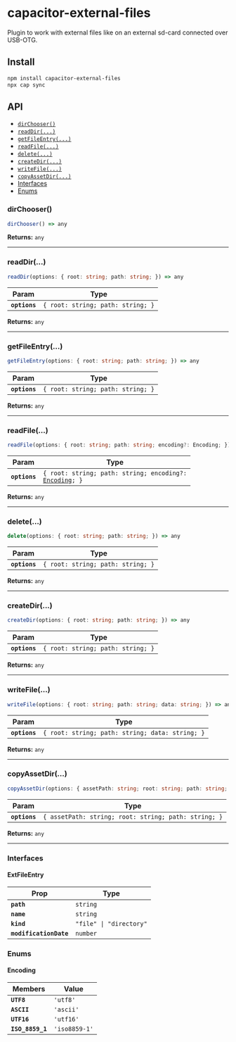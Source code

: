 # capacitor-external-files

Plugin to work with external files like on an external sd-card connected over USB-OTG.

## Install

```bash
npm install capacitor-external-files
npx cap sync
```

## API

<docgen-index>

* [`dirChooser()`](#dirchooser)
* [`readDir(...)`](#readdir)
* [`getFileEntry(...)`](#getfileentry)
* [`readFile(...)`](#readfile)
* [`delete(...)`](#delete)
* [`createDir(...)`](#createdir)
* [`writeFile(...)`](#writefile)
* [`copyAssetDir(...)`](#copyassetdir)
* [Interfaces](#interfaces)
* [Enums](#enums)

</docgen-index>

<docgen-api>
<!--Update the source file JSDoc comments and rerun docgen to update the docs below-->

### dirChooser()

```typescript
dirChooser() => any
```

**Returns:** <code>any</code>

--------------------


### readDir(...)

```typescript
readDir(options: { root: string; path: string; }) => any
```

| Param         | Type                                         |
| ------------- | -------------------------------------------- |
| **`options`** | <code>{ root: string; path: string; }</code> |

**Returns:** <code>any</code>

--------------------


### getFileEntry(...)

```typescript
getFileEntry(options: { root: string; path: string; }) => any
```

| Param         | Type                                         |
| ------------- | -------------------------------------------- |
| **`options`** | <code>{ root: string; path: string; }</code> |

**Returns:** <code>any</code>

--------------------


### readFile(...)

```typescript
readFile(options: { root: string; path: string; encoding?: Encoding; }) => any
```

| Param         | Type                                                                                      |
| ------------- | ----------------------------------------------------------------------------------------- |
| **`options`** | <code>{ root: string; path: string; encoding?: <a href="#encoding">Encoding</a>; }</code> |

**Returns:** <code>any</code>

--------------------


### delete(...)

```typescript
delete(options: { root: string; path: string; }) => any
```

| Param         | Type                                         |
| ------------- | -------------------------------------------- |
| **`options`** | <code>{ root: string; path: string; }</code> |

**Returns:** <code>any</code>

--------------------


### createDir(...)

```typescript
createDir(options: { root: string; path: string; }) => any
```

| Param         | Type                                         |
| ------------- | -------------------------------------------- |
| **`options`** | <code>{ root: string; path: string; }</code> |

**Returns:** <code>any</code>

--------------------


### writeFile(...)

```typescript
writeFile(options: { root: string; path: string; data: string; }) => any
```

| Param         | Type                                                       |
| ------------- | ---------------------------------------------------------- |
| **`options`** | <code>{ root: string; path: string; data: string; }</code> |

**Returns:** <code>any</code>

--------------------


### copyAssetDir(...)

```typescript
copyAssetDir(options: { assetPath: string; root: string; path: string; }) => any
```

| Param         | Type                                                            |
| ------------- | --------------------------------------------------------------- |
| **`options`** | <code>{ assetPath: string; root: string; path: string; }</code> |

**Returns:** <code>any</code>

--------------------


### Interfaces


#### ExtFileEntry

| Prop                   | Type                               |
| ---------------------- | ---------------------------------- |
| **`path`**             | <code>string</code>                |
| **`name`**             | <code>string</code>                |
| **`kind`**             | <code>"file" \| "directory"</code> |
| **`modificationDate`** | <code>number</code>                |


### Enums


#### Encoding

| Members          | Value                    |
| ---------------- | ------------------------ |
| **`UTF8`**       | <code>'utf8'</code>      |
| **`ASCII`**      | <code>'ascii'</code>     |
| **`UTF16`**      | <code>'utf16'</code>     |
| **`ISO_8859_1`** | <code>'iso8859-1'</code> |

</docgen-api>
